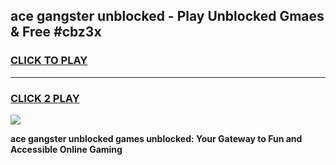 
## ace gangster unblocked - Play Unblocked Gmaes & Free #cbz3x
<h3>
<a href="https://news.freeplayer.one?title=ace_gangster_unblocked&ref=24F">CLICK TO PLAY</a></h3>
<hr>

<h3>
<a href="https://news.freeplayer.one?title=ace_gangster_unblocked&ref=24F">CLICK 2 PLAY</a>
  
</h3>

<a href="https://news.freeplayer.one?title=ace_gangster_unblocked&ref=24F/"><img src="https://clearcache.store/games.png"></a>


**ace gangster unblocked games unblocked: Your Gateway to Fun and Accessible Online Gaming**
